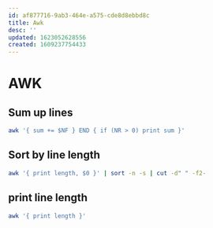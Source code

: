 ```yaml
---
id: af877716-9ab3-464e-a575-cde8d8ebbd8c
title: Awk
desc: ''
updated: 1623052628556
created: 1609237754433
---
```


# AWK

## Sum up lines
```sh
awk '{ sum += $NF } END { if (NR > 0) print sum }'
```

## Sort by line length
```sh
awk '{ print length, $0 }' | sort -n -s | cut -d" " -f2-
```

## print line length
```sh
awk '{ print length }'
```